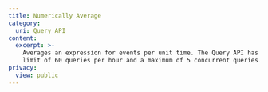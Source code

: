 ```yaml
---
title: Numerically Average
category:
  uri: Query API
content:
  excerpt: >-
    Averages an expression for events per unit time. The Query API has a rate
    limit of 60 queries per hour and a maximum of 5 concurrent queries.
privacy:
  view: public
---
```


